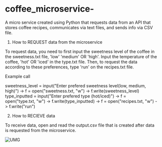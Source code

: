 # coffee_microservice-
A micro service created using Python that requests data from an API that stores coffee recipes, communicates via text files, and sends info via CSV file. 

1. How to REQUEST data from the microservice 

To request data, you need to first input the sweetness level of the coffee in the sweetness.txt file, 'low' 'medium' OR 'high'. Input the temperature of the coffee, 'hot' OR 'iced' in the type.txt file. Then, to request the data according to these preferences, type 'run' on the recipes.txt file. 

Example call

sweetness_level = input("Enter prefered sweetness level(low, medium, high)") -> f = open("sweetness.txt, "w") -> f.write(sweetness_level) 
type_inputted   = input("Enter prefered type (hot/iced)")                    -> f = open("type.txt, "w") -> f.write(type_inputted) 
                                                                             -> f = open("recipes.txt, "w") -> f.write("run")
                                                        
2. How to RECIEVE data 

To receive data, open and read the output.csv file that is created after data is requested from the microservice. 


![UMG](https://user-images.githubusercontent.com/91393581/218639608-de029ecb-6bab-4a17-bfb8-ed3dfffffad4.png)
